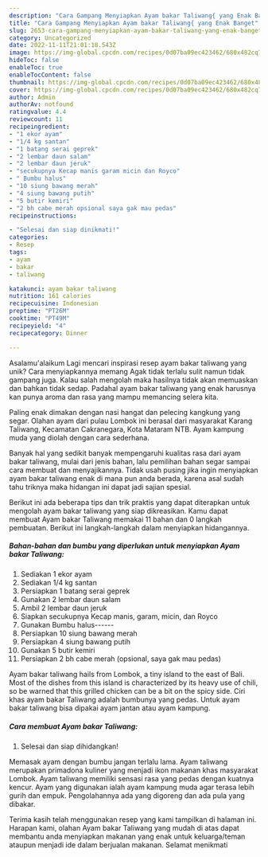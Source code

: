 ```yaml
---
description: "Cara Gampang Menyiapkan Ayam bakar Taliwang{ yang Enak Banget"
title: "Cara Gampang Menyiapkan Ayam bakar Taliwang{ yang Enak Banget"
slug: 2653-cara-gampang-menyiapkan-ayam-bakar-taliwang-yang-enak-banget
category: Uncategorized
date: 2022-11-11T21:01:18.543Z
image: https://img-global.cpcdn.com/recipes/0d07ba09ec423462/680x482cq70/ayam-bakar-taliwang-foto-resep-utama.jpg
hideToc: false
enableToc: true
enableTocContent: false
thumbnail: https://img-global.cpcdn.com/recipes/0d07ba09ec423462/680x482cq70/ayam-bakar-taliwang-foto-resep-utama.jpg
cover: https://img-global.cpcdn.com/recipes/0d07ba09ec423462/680x482cq70/ayam-bakar-taliwang-foto-resep-utama.jpg
author: Admin
authorAv: notfound
ratingvalue: 4.4
reviewcount: 11
recipeingredient:
- "1 ekor ayam"
- "1/4 kg santan"
- "1 batang serai geprek"
- "2 lembar daun salam"
- "2 lembar daun jeruk"
- "secukupnya Kecap manis garam micin dan Royco"
- " Bumbu halus"
- "10 siung bawang merah"
- "4 siung bawang putih"
- "5 butir kemiri"
- "2 bh cabe merah opsional saya gak mau pedas"
recipeinstructions:

- "Selesai dan siap dinikmati!"
categories:
- Resep
tags:
- ayam
- bakar
- taliwang

katakunci: ayam bakar taliwang 
nutrition: 161 calories
recipecuisine: Indonesian
preptime: "PT26M"
cooktime: "PT49M"
recipeyield: "4"
recipecategory: Dinner

---
```



Asalamu'alaikum Lagi mencari inspirasi resep ayam bakar taliwang yang unik? Cara menyiapkannya memang Agak tidak terlalu sulit namun tidak gampang juga. Kalau salah mengolah maka hasilnya tidak akan memuaskan dan bahkan tidak sedap. Padahal ayam bakar taliwang yang enak harusnya kan punya aroma dan rasa yang mampu memancing selera kita.


Paling enak dimakan dengan nasi hangat dan pelecing kangkung yang segar. Olahan ayam dari pulau Lombok ini berasal dari masyarakat Karang Taliwang, Kecamatan Cakranegara, Kota Mataram NTB. Ayam kampung muda yang diolah dengan cara sederhana.

Banyak hal yang sedikit banyak mempengaruhi kualitas rasa dari ayam bakar taliwang, mulai dari jenis bahan, lalu pemilihan bahan segar sampai cara membuat dan menyajikannya. Tidak usah pusing jika ingin menyiapkan ayam bakar taliwang enak di mana pun anda berada, karena asal sudah tahu triknya maka hidangan ini dapat jadi sajian spesial.


Berikut ini ada beberapa tips dan trik praktis yang dapat diterapkan untuk mengolah ayam bakar taliwang yang siap dikreasikan. Kamu dapat membuat Ayam bakar Taliwang memakai 11 bahan dan 0 langkah pembuatan. Berikut ini langkah-langkah dalam menyiapkan hidangannya.

<!--inarticleads1-->

##### Bahan-bahan dan bumbu yang diperlukan untuk menyiapkan Ayam bakar Taliwang:

1. Sediakan 1 ekor ayam
1. Sediakan 1/4 kg santan
1. Persiapkan 1 batang serai geprek
1. Gunakan 2 lembar daun salam
1. Ambil 2 lembar daun jeruk
1. Siapkan secukupnya Kecap manis, garam, micin, dan Royco
1. Gunakan  Bumbu halus------
1. Persiapkan 10 siung bawang merah
1. Persiapkan 4 siung bawang putih
1. Gunakan 5 butir kemiri
1. Persiapkan 2 bh cabe merah (opsional, saya gak mau pedas)


Ayam bakar taliwang hails from Lombok, a tiny island to the east of Bali. Most of the dishes from this island is characterized by its heavy use of chili, so be warned that this grilled chicken can be a bit on the spicy side. Ciri khas ayam bakar Taliwang adalah bumbunya yang pedas. Untuk ayam bakar taliwang bisa dipakai ayam jantan atau ayam kampung. 

<!--inarticleads2-->

##### Cara membuat Ayam bakar Taliwang:


1. Selesai dan siap dihidangkan!

Memasak ayam dengan bumbu jangan terlalu lama. Ayam taliwang merupakan primadona kuliner yang menjadi ikon makanan khas masyarakat Lombok. Ayam taliwang memiliki sensasi rasa yang pedas dengan kuatnya kencur. Ayam yang digunakan ialah ayam kampung muda agar terasa lebih gurih dan empuk. Pengolahannya ada yang digoreng dan ada pula yang dibakar. 

Terima kasih telah menggunakan resep yang kami tampilkan di halaman ini. Harapan kami, olahan Ayam bakar Taliwang yang mudah di atas dapat membantu anda menyiapkan makanan yang enak untuk keluarga/teman ataupun menjadi ide dalam berjualan makanan. Selamat menikmati
